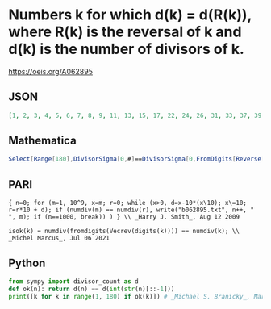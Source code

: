 # Numbers k for which d\(k\) \= d\(R\(k\)\), where R\(k\) is the reversal of k and d\(k\) is the number of divisors of k\.
https://oeis.org/A062895
## JSON
```JSON
[1, 2, 3, 4, 5, 6, 7, 8, 9, 11, 13, 15, 17, 22, 24, 26, 31, 33, 37, 39, 42, 44, 51, 55, 58, 62, 66, 71, 73, 77, 79, 85, 88, 93, 97, 99, 101, 107, 111, 113, 115, 117, 121, 122, 123, 129, 131, 141, 143, 149, 151, 155, 157, 158, 159, 161, 165, 167, 169, 171, 177, 178, 179]
```
## Mathematica
```Mathematica
Select[Range[180],DivisorSigma[0,#]==DivisorSigma[0,FromDigits[Reverse[IntegerDigits[#]]]] &] (* _Jayanta Basu_, May 17 2013 *)
```
## PARI
```PARI
{ n=0; for (m=1, 10^9, x=m; r=0; while (x>0, d=x-10*(x\10); x\=10; r=r*10 + d); if (numdiv(m) == numdiv(r), write("b062895.txt", n++, " ", m); if (n==1000, break)) ) } \\ _Harry J. Smith_, Aug 12 2009
```
```PARI
isok(k) = numdiv(fromdigits(Vecrev(digits(k)))) == numdiv(k); \\ _Michel Marcus_, Jul 06 2021
```
## Python
```Python
from sympy import divisor_count as d
def ok(n): return d(n) == d(int(str(n)[::-1]))
print([k for k in range(1, 180) if ok(k)]) # _Michael S. Branicky_, Mar 24 2023
```
